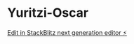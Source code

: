 # Yuritzi-Oscar

[Edit in StackBlitz next generation editor ⚡️](https://stackblitz.com/~/github.com/awssda/Yuritzi-Oscar)